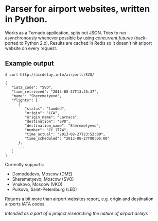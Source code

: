 # Parser for airport websites, written in Python.

Works as a Tornado application, spits out JSON. Tries to run asynchronously whenever possible by using *concurrent.futures* (back-ported to Python 2.x).
Results are cached in Redis so it doesn't hit ariport website on every request.

## Example output

```
$ curl http://airdelay.info/airports/SVO/

{
   "iata_code": "SVO",
   "time_retrieved": "2013-08-27T13:25:37",
   "name": "Sheremetyevo",
   "flights": [
      {
         "status": "landed",
         "origin": "LCA",
         "origin_name": "Larnaca",
         "destination": "SVO",
         "destination_name": "Sheremetyevo",
         "number": "CY 1774",
         "time_actual": "2013-08-27T23:52:00",
         "time_scheduled": "2013-08-27T00:05:00"
      },
      ...
   ]
}
```

Currently supports:
* Domodedovo, Moscow (DME)
* Sheremetyevo, Moscow (SVO)
* Vnukovo, Moscow (VKO)
* Pulkovo, Saint-Petersburg (LED)

Returns a bit more than airport websites report, e.g. origin and destination airports IATA codes.

*Intended as a part of a project researching the nature of airport delays*